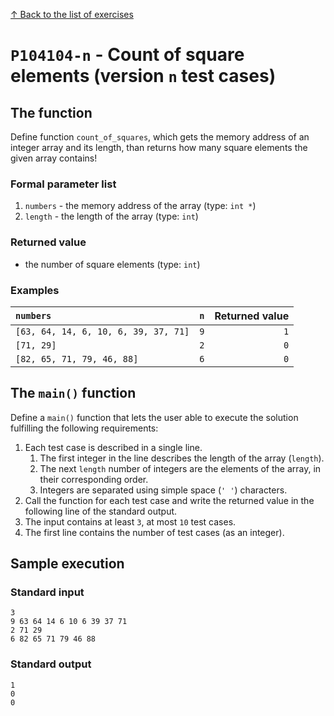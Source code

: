 
[↑ Back to the list of exercises](./README.md)

# `P104104-n` - Count of square elements (version `n` test cases)

## The function

Define function `count_of_squares`, which gets the memory address of an integer array and its length, than returns how many square elements the given array contains!

### Formal parameter list
         
1. `numbers` - the memory address of the array (type: `int *`)
1. `length` - the length of the array (type: `int`)


### Returned value

* the number of square elements (type: `int`)

### Examples

| `numbers` | `n` | Returned value | 
| :--- | ---: | ---: | 
| `[63, 64, 14, 6, 10, 6, 39, 37, 71]` | `9` | `1` |
| `[71, 29]` | `2` | `0` |
| `[82, 65, 71, 79, 46, 88]` | `6` | `0` |

## The `main()` function

Define a `main()` function that lets the user able to execute the solution fulfilling the following requirements:

1. Each test case is described in a single line.
    1. The first integer in the line describes the length of the array (`length`).
    1. The next `length` number of integers are the elements of the array, in their corresponding order.
    1. Integers are separated using simple space (`' '`) characters.
1. Call the function for each test case and write the returned value in the following line of the standard output.
1. The input contains at least `3`, at most `10` test cases.
1. The first line contains the number of test cases (as an integer).

## Sample execution

### Standard input

```
3
9 63 64 14 6 10 6 39 37 71
2 71 29
6 82 65 71 79 46 88
```

### Standard output

```
1
0
0
```